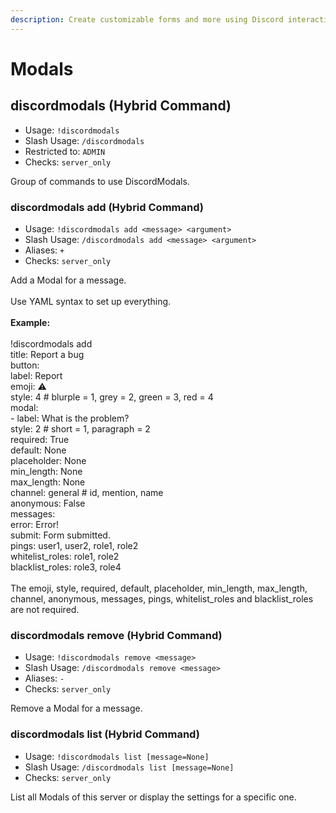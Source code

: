 ```yaml
---
description: Create customizable forms and more using Discord interactions
---
```


# Modals

## discordmodals (Hybrid Command)

* Usage: `!discordmodals`
* Slash Usage: `/discordmodals`
* Restricted to: `ADMIN`
* Checks: `server_only`

Group of commands to use DiscordModals.

### discordmodals add (Hybrid Command)

* Usage: `!discordmodals add <message> <argument>`
* Slash Usage: `/discordmodals add <message> <argument>`
* Aliases: `+`
* Checks: `server_only`

Add a Modal for a message.\
\
Use YAML syntax to set up everything.\
\
**Example:**\
\
!discordmodals add\
title: Report a bug\
button:\
label: Report\
emoji: ⚠️\
style: 4 # blurple = 1, grey = 2, green = 3, red = 4\
modal:\
\- label: What is the problem?\
style: 2 # short = 1, paragraph = 2\
required: True\
default: None\
placeholder: None\
min\_length: None\
max\_length: None\
channel: general # id, mention, name\
anonymous: False\
messages:\
error: Error!\
submit: Form submitted.\
pings: user1, user2, role1, role2\
whitelist\_roles: role1, role2\
blacklist\_roles: role3, role4\
\
The emoji, style, required, default, placeholder, min\_length, max\_length, channel, anonymous, messages, pings, whitelist\_roles and blacklist\_roles are not required.

### discordmodals remove (Hybrid Command)

* Usage: `!discordmodals remove <message>`
* Slash Usage: `/discordmodals remove <message>`
* Aliases: `-`
* Checks: `server_only`

Remove a Modal for a message.

### discordmodals list (Hybrid Command)

* Usage: `!discordmodals list [message=None]`
* Slash Usage: `/discordmodals list [message=None]`
* Checks: `server_only`

List all Modals of this server or display the settings for a specific one.

